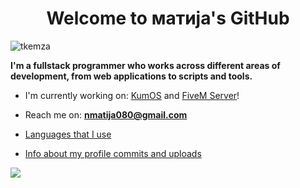 <h1 align="center">Welcome to матија's GitHub</h1>

<p align="left"><img src="https://komarev.com/ghpvc/?username=tkemza&label=Profile%20views&color=0e75b6&style=flat" alt="tkemza" /></p>
<p>
    <b>I'm a fullstack programmer who works across different areas of development, from web applications to scripts and tools.
</b> 
<br>

- I'm currently working on: [KumOS](https://github.com/TodorW/ZephyrOS) and [FiveM Server](https://github.com/vexstate)!
 
- Reach me on: **nmatija080@gmail.com**

- [Languages that I use](technologies.md)

- [Info about my profile commits and uploads](info.md)

![](https://github-readme-stats.vercel.app/api/top-langs/?username=n11kol11c&theme=dark&hide_border=true&include_all_commits=true&count_private=true&layout=compact)

